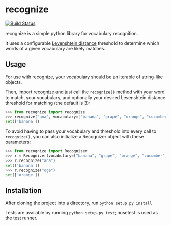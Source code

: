 recognize
=========

[![Build Status](https://travis-ci.org/spencerwi/recognize.png)](https://travis-ci.org/spencerwi/recognize)

recognize is a simple python library for vocabulary recognition.

It uses a configurable [Levenshtein distance](http://en.wikipedia.org/wiki/Levenshtein_distance) threshold to 
determine which words of a given vocabulary are likely matches.


Usage
-----

For use with recognize, your vocabulary should be an iterable of string-like objects.

Then, import recognize and just call the `recognize()` method with your word to match, your vocabulary, and optionally your desired Levenshtein distance threshold for matching (the default is 3):

```python
>>> from recognize import recognize
>>> recognize("ana", vocabulary=["banana", "grape", "orange", "cucumber"], distance=3)
set(['banana'])
```
    

To avoid having to pass your vocabulary and threshold into every call to `recognize()`, you can also initialize a
Recognizer object with these parameters:

```python
>>> from recognize import Recognizer
>>> r = Recognizer(vocabulary=["banana", "grape", "orange", "cucumber"], distance=3)
>>> r.recognize("ana")
set(['banana'])
>>> r.recognize("oge")
set(['orange'])
```

Installation
------------

After cloning the project into a directory, run `python setup.py install`

Tests are available by running `python setup.py test`; nosetest is used as the test runner.


